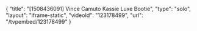 {
    "title": "[1508436091] Vince Camuto Kassie Luxe Bootie",
    "type": "solo",
    "layout": "iframe-static",
    "videoId": "123178499",
    "url": "\/tvpembed\/123178499"
}